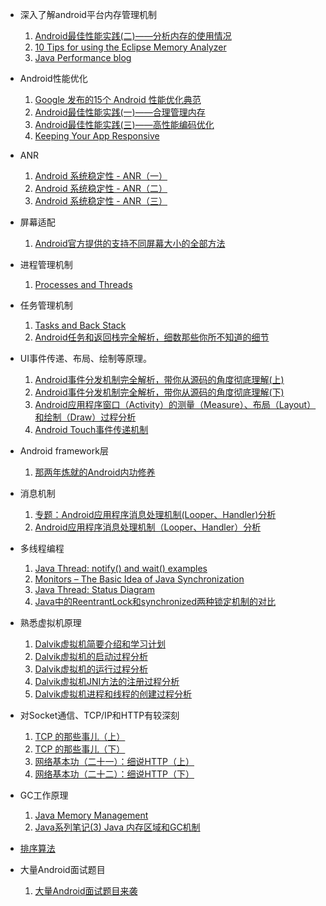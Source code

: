 - 深入了解android平台内存管理机制
	1. [Android最佳性能实践(二)——分析内存的使用情况](http://blog.csdn.net/guolin_blog/article/details/42238633)
	2. [10 Tips for using the Eclipse Memory Analyzer](http://eclipsesource.com/blogs/2013/01/21/10-tips-for-using-the-eclipse-memory-analyzer/)
	3. [Java Performance blog](http://kohlerm.blogspot.kr/2009/07/eclipse-memory-analyzer-10-useful.html)
- Android性能优化
	1. [Google 发布的15个 Android 性能优化典范](http://www.codeceo.com/article/google-15-android-tips.html)
	2. [Android最佳性能实践(一)——合理管理内存](http://blog.csdn.net/guolin_blog/article/details/42238627)
	3. [Android最佳性能实践(三)——高性能编码优化](http://blog.csdn.net/guolin_blog/article/details/42318689)
	4. [Keeping Your App Responsive](http://developer.android.com/training/articles/perf-anr.html)
- ANR
	1. [Android 系统稳定性 - ANR（一）](http://rayleeya.iteye.com/blog/1955652)
	2. [Android 系统稳定性 - ANR（二）](http://rayleeya.iteye.com/blog/1955657)
	3. [Android 系统稳定性 - ANR（三）](http://rayleeya.iteye.com/blog/1956056)

- 屏幕适配
 	1. [Android官方提供的支持不同屏幕大小的全部方法](http://blog.csdn.net/guolin_blog/article/details/8830286)
- 进程管理机制
	1. [Processes and Threads](http://developer.android.com/guide/components/processes-and-threads.html)
- 任务管理机制
	1. [Tasks and Back Stack](http://developer.android.com/guide/components/tasks-and-back-stack.html)
	2.  [Android任务和返回栈完全解析，细数那些你所不知道的细节](http://blog.csdn.net/guolin_blog/article/details/41087993)
- UI事件传递、布局、绘制等原理。
	1. [Android事件分发机制完全解析，带你从源码的角度彻底理解(上)](http://blog.csdn.net/guolin_blog/article/details/9097463)
	2. [Android事件分发机制完全解析，带你从源码的角度彻底理解(下)](http://blog.csdn.net/guolin_blog/article/details/9153747)
	3. [Android应用程序窗口（Activity）的测量（Measure）、布局（Layout）和绘制（Draw）过程分析](http://blog.csdn.net/luoshengyang/article/details/8372924)
	4. [Android Touch事件传递机制](http://www.trinea.cn/android/touch-event-delivery-mechanism/)
- Android framework层
	1. [那两年炼就的Android内功修养](http://blog.csdn.net/luoshengyang/article/details/8923485)
- 消息机制
	1. [专题：Android应用程序消息处理机制(Looper、Handler)分析](http://mobile.51cto.com/aprogram-440294.htm)
	2. [ Android应用程序消息处理机制（Looper、Handler）分析](http://blog.csdn.net/luoshengyang/article/details/6817933)
- 多线程编程
	1. 	[Java Thread: notify() and wait() examples](http://www.programcreek.com/2011/12/monitors-java-synchronization-mechanism/)
	2. 	[Monitors – The Basic Idea of Java Synchronization](http://www.programcreek.com/2011/12/monitors-java-synchronization-mechanism/)
	3. 	[Java Thread: Status Diagram](http://www.programcreek.com/2009/03/thread-status/)
	4. 	[Java中的ReentrantLock和synchronized两种锁定机制的对比](http://www.ibm.com/developerworks/cn/java/j-jtp10264/index.html)	
- 熟悉虚拟机原理
	1. [Dalvik虚拟机简要介绍和学习计划](http://blog.csdn.net/luoshengyang/article/details/8852432)
	2. [Dalvik虚拟机的启动过程分析](http://blog.csdn.net/luoshengyang/article/details/8885792)
	3. [Dalvik虚拟机的运行过程分析](http://blog.csdn.net/luoshengyang/article/details/8914953)
	4. [Dalvik虚拟机JNI方法的注册过程分析](http://blog.csdn.net/luoshengyang/article/details/8923483)
	5. [Dalvik虚拟机进程和线程的创建过程分析](http://blog.csdn.net/luoshengyang/article/details/8923484)
- 对Socket通信、TCP/IP和HTTP有较深刻
	1. [TCP 的那些事儿（上）](http://coolshell.cn/articles/11564.html)
	2. [TCP 的那些事儿（下）](http://coolshell.cn/articles/11609.html)
	3. [网络基本功（二十一）：细说HTTP（上）](https://community.emc.com/message/858387#858387)
	4. [网络基本功（二十二）：细说HTTP（下）](https://community.emc.com/message/859697#859697)
- GC工作原理
	1. [Java Memory Management](http://www.cnblogs.com/zhguang/p/3257367.html#GCparam)
	1. [Java系列笔记(3) Java 内存区域和GC机制](http://javabook.compuware.com/content/memory/how-garbage-collection-works.aspx)
- [排序算法](http://www.cnblogs.com/wolf-sun/p/4312475.html)
- 大量Android面试题目
	1. [大量Android面试题目来袭](http://www.jianshu.com/p/e555f1f1dfa3)